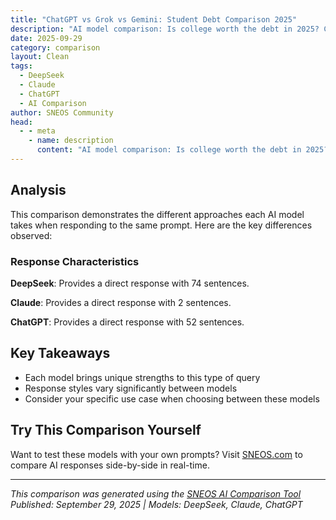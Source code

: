 ```yaml
---
title: "ChatGPT vs Grok vs Gemini: Student Debt Comparison 2025"
description: "AI model comparison: Is college worth the debt in 2025? Calculate the real ROI..."
date: 2025-09-29
category: comparison
layout: Clean
tags:
  - DeepSeek
  - Claude
  - ChatGPT
  - AI Comparison
author: SNEOS Community
head:
  - - meta
    - name: description
      content: "AI model comparison: Is college worth the debt in 2025? Calculate the real ROI..."
---
```


<ChatComparison
  title="ChatGPT vs Grok vs Gemini: Student Debt Comparison 2025"
  prompt="Is college worth the debt in 2025? Calculate the real ROI"
  :responses='{
    "DeepSeek": "Of course. This is a critical question, and the answer is not a simple \u0022yes\u0022 or \u0022no.\u0022 The real ROI (Return on Investment) of a college degree in 2025 is highly dependent on several key variables.\n\nLet\u0027s break down the calculation, the factors you must consider, and provide a realistic framework for making this decision.\n\n### The Core ROI Calculation (Simplified)\n\nThe basic formula for ROI is:\n\n**ROI = (Net Financial Gain / Total Cost of Investment) x 100**\n\n**Where:**\n*   **Net Financial Gain** = (Estimated Lifetime Earnings with Degree) - (Estimated Lifetime Earnings without Degree) - (Total Cost of Degree)\n*   **Total Cost of Investment** = Total Cost of Degree (Tuition, Fees, Room \u0026 Board, etc.) \u002B **Opportunity Cost** (Money you could have earned while in school).\n\n---\n\n### Step 1: Calculate the Total Cost of the Degree (The \u0022Investment\u0022)\n\nThis is more than just tuition. For a 4-year degree in 2025, you need to estimate:\n\n*   **Tuition \u0026 Fees:** This varies dramatically.\n    *   **Public In-State University:** ~$11,000 - $15,000 per year \u2192 **~$50,000 total**\n    *   **Public Out-of-State University:** ~$28,000 - $40,000 per year \u2192 **~$130,000 total**\n    *   **Private University:** ~$55,000 - $60,000\u002B per year \u2192 **~$230,000 total**\n*   **Room \u0026 Board:** ~$12,000 - $18,000 per year \u2192 **~$60,000 total**\n*   **Books \u0026 Supplies:** ~$1,200 - $1,500 per year \u2192 **~$5,000 total**\n*   **Other Personal Expenses:** ~$3,000 - $5,000 per year \u2192 **~$16,000 total**\n\n**Estimated Total Cost (Without Aid):**\n*   Public In-State: **~$131,000**\n*   Public Out-of-State: **~$211,000**\n*   Private: **~$311,000**\n\n\u003E **CRITICAL ADJUSTMENT: Most students don\u0027t pay the \u0022sticker price.\u0022** You must subtract:\n\u003E *   **Grants \u0026 Scholarships:** Free money that doesn\u0027t need to be repaid.\n\u003E *   **Your \u0022Net Price\u0022** is the real cost. Use the **Net Price Calculator** on every college\u0027s website.\n\n**The Opportunity Cost:** If you didn\u0027t go to college, you could be working. Assuming a full-time job at $30,000/year for 4 years, that\u0027s **$120,000** in foregone earnings.\n\n**Your \u0022Real\u0022 Total Investment = (Net Price of Degree) \u002B (Opportunity Cost)**\n\n---\n\n### Step 2: Calculate the Financial Gain (The \u0022Return\u0022)\n\nThis is the lifetime earnings premium.\n\n*   **Median Salary with a Bachelor\u0027s Degree:** According to the U.S. Bureau of Labor Statistics (BLS), the median weekly earnings for bachelor\u0027s degree holders in 2023 were **$1,432** ($74,464 annually).\n*   **Median Salary with only a High School Diploma:** The median was **$853** weekly ($44,356 annually).\n\n**The Annual Premium:** $74,464 - $44,356 = **$30,108**\n\n**Lifetime Premium:** This is tricky. You can\u0027t just multiply by 40 years. You must account for:\n1.  **Career Growth:** Degree holders often have higher salary growth over time.\n2.  **Unemployment Risk:** The unemployment rate for bachelor\u0027s degree holders (2.2%) is consistently half that of high school graduates (4.0%).\n3.  **Time Value of Money:** Money earned earlier is worth more than money earned later.\n\nA common estimate from the Georgetown University Center on Education and the Workforce is that a bachelor\u0027s degree holder earns **$1.2 million more** over a lifetime than a high school graduate.\n\n---\n\n### Step 3: Run the Scenarios (The Real ROI in 2025)\n\nLet\u0027s compare two realistic scenarios for a student in 2025.\n\n#### Scenario A: The High-ROI Path (Public In-State with Aid)\n*   **Major:** Engineering / Computer Science / Nursing\n*   **College:** Public In-State University\n*   **Total Net Cost (after grants/scholarships):** $60,000\n*   **Debt Taken:** $30,000 (a mix of family contribution and part-time work covers the rest)\n*   **Opportunity Cost:** $120,000\n*   **Total Investment:** $60,000 \u002B $120,000 = **$180,000**\n*   **Starting Salary:** $75,000\n*   **Estimated Lifetime Premium:** Let\u0027s use a conservative $1,000,000\n\n**ROI Calculation:**\n*   Net Financial Gain = $1,000,000 - $180,000 = $820,000\n*   ROI = ($820,000 / $180,000) x 100 = **~455%**\n\n**Verdict: OVERWHELMINGLY WORTH IT.** The debt is manageable, and the earning potential is high.\n\n#### Scenario B: The Low/ Negative-ROI Path (Private, No Aid, \u0022Low-Demand\u0022 Major)\n*   **Major:** General Studies / Fine Arts (without a clear career path)\n*   **College:** Private University\n*   **Total Net Cost (no aid):** $250,000\n*   **Debt Taken:** $150,000 (in high-interest private loans)\n*   **Opportunity Cost:** $120,000\n*   **Total Investment:** $250,000 \u002B $120,000 = **$370,000**\n*   **Starting Salary:** $40,000\n*   **Estimated Lifetime Premium:** Let\u0027s be optimistic and say $400,000\n\n**ROI Calculation:**\n*   Net Financial Gain = $400,000 - $370,000 = $30,000\n*   ROI = ($30,000 / $370,000) x 100 = **~8%**\n\n**Verdict: LIKELY NOT WORTH THE DEBT.** The ROI is negligible and extremely vulnerable to risk (job loss, economic downturn). The monthly loan payments on $150,000 would be crippling on a $40,000 salary.\n\n---\n\n### Key Factors That Drastically Change the ROI in 2025\n\n1.  **Choice of Major:** This is arguably the #1 factor. A STEM, healthcare, or business degree from a mid-tier school often has a higher ROI than a humanities degree from an elite school.\n2.  **Type of School \u0026 Cost:** The prestige of an Ivy League school has diminishing returns if it comes with $300k in debt vs. a full-ride at a state school.\n3.  **Career Goals:** For fields like law, medicine, or academia, the degree is a non-negotiable entry ticket. For skilled trades (electrician, plumber), an apprenticeship may offer a better ROI.\n4.  **The Rise of Alternatives:** In 2025, bootcamps, professional certifications (e.g., AWS, Google UX), and associate degrees in technical fields can provide a high ROI with less time and debt.\n5.  **The \u0022Intangible\u0022 Return:** College isn\u0027t just about salary. The ROI also includes:\n    *   **Network:** The people you meet.\n    *   **Personal Growth:** Independence and critical thinking.\n    *   **Signaling Effect:** A degree opens doors that are otherwise closed.\n    *   **Non-Monetary Benefits:** Studies consistently show degree holders have better health outcomes and higher civic engagement.\n\n### Conclusion: Is College Worth the Debt in 2025?\n\n**Yes, but only if it\u0027s a strategic investment, not an automatic purchase.**\n\nTo make it worth the debt in 2025, you must:\n\n1.  **Minimize Debt:** Choose the most affordable reputable option. Prioritize grants and scholarships. **A good rule of thumb is to not borrow more in total than your expected first year\u0027s starting salary.**\n2.  **Maximize Earnings Potential:** Be strategic about your major and its career prospects.\n3.  **Have a Plan:** Treat college as career training. Get internships, build your network, and develop skills from day one.\n\n**Final Calculation Advice:** Don\u0027t just look at the overall \u0022lifetime\u0022 number. Run your own personal ROI.\n*   What is my *real* net cost for each school I\u0027m considering?\n*   What is the *average starting salary* for the major I want at that school? (Many colleges publish this data).\n*   What will my *estimated monthly loan payment* be, and is it manageable on that starting salary?\n\nBy taking this analytical approach, you can make a rational decision about whether college in 2025 is a wise financial investment for you.",
    "Claude": "Invalid API source. Please specify \u0027openai\u0027, \u0027anthropic\u0027, \u0027gemini\u0027, \u0027gemini-grounding\u0027, \u0027deepseek\u0027, \u0027grok\u0027, \u0027grok-live\u0027, or \u0027mistral\u0027.",
    "ChatGPT": "Determining whether college is worth the debt in 2025 requires analyzing the Return on Investment (ROI) by weighing the costs (including debt) against the financial benefits (increased earnings potential) and other non-financial benefits.\n\n### Step 1: Identify Key Variables\n- **Cost of college (tuition \u002B fees \u002B living expenses)**\n- **Amount of debt taken**\n- **Interest rate on student loans**\n- **Duration to repay the loan**\n- **Average earnings with a college degree vs. without**\n- **Time horizon to evaluate ROI**\n- **Discount rate or inflation rate** (to calculate present value)\n- **Non-monetary benefits (career growth, job security, network, etc.)** - qualitative but important\n\n---\n\n### Example Calculation with Hypothetical Numbers for 2025\n\n#### Assumptions:\n- **Total cost of college:** $120,000 (tuition \u002B expenses over 4 years)\n- **Debt taken:** $100,000 at 6% interest (Federal loan for example)\n- **Loan repayment period:** 10 years\n- **Average earnings with bachelor\u2019s degree:** $65,000/year entry-level, growing 3% annually\n- **Average earnings without degree:** $40,000/year entry-level, growing 2% annually\n- **Working career span:** 40 years\n- **Discount rate:** 3% (to present value future earnings)\n- **Post-college graduation age:** 22\n\n---\n\n### Step 2: Calculate Loan Payments\nUsing the loan amortization formula:\n\n\\[\n\\text{Monthly payment} = P \\times \\frac{r(1 \u002B r)^n}{(1 \u002B r)^n - 1}\n\\]\n\nwhere:\n- \\(P = 100,000\\)\n- \\(r = \\frac{6\\%}{12} = 0.005\\)\n- \\(n = 10 \\times 12 = 120\\)\n\n\\[\n\\text{Monthly payment} = 100,000 \\times \\frac{0.005(1.005)^{120}}{(1.005)^{120} - 1} \\approx 1,110.21\n\\]\n\n**Annual payment:** \\(1,110.21 \\times 12 = 13,322.52\\)\n\n---\n\n### Step 3: Calculate Earnings Difference (College vs. No College)\n\nCalculate the present value of the earnings gap over 40 years.\n\n- Year 1 earnings gap = $65,000 - $40,000 = $25,000\n- Growth rate difference = 3% (degree) - 2% (no degree) = 1%\n  \nFor each year \\(t\\):\n\n\\[\n\\text{Earnings gap}_t = 25,000 \\times (1.01)^{t-1}\n\\]\n\nPresent value of earnings gap over 40 years:\n\n\\[\nPV = \\sum_{t=1}^{40} \\frac{25,000 \\times (1.01)^{t-1}}{(1.03)^t}\n\\]\n\nThis is a geometric series:\n\n\\[\nPV = 25,000 \\times \\sum_{t=1}^{40} \\left(\\frac{1.01}{1.03}\\right)^{t-1} \\times \\frac{1}{1.03}\n\\]\n\n\\[\n= 25,000 \\times \\frac{1}{1.03} \\times \\frac{1 - \\left(\\frac{1.01}{1.03}\\right)^{40}}{1 - \\frac{1.01}{1.03}}\n\\]\n\nCalculate:\n\n\\[\n\\frac{1.01}{1.03} \\approx 0.98058\n\\]\n\n\\[\n\\left(0.98058\\right)^{40} \\approx e^{40 \\times \\ln(0.98058)} \\approx e^{-0.788} \\approx 0.455\n\\]\n\nThus,\n\n\\[\nPV = 25,000 \\times 0.9709 \\times \\frac{1 - 0.455}{1 - 0.98058} = 25,000 \\times 0.9709 \\times \\frac{0.545}{0.01942}\n\\]\n\n\\[\n= 25,000 \\times 0.9709 \\times 28.07 = 25,000 \\times 27.24 = 681,000\n\\]\n\n---\n\n### Step 4: Calculate Net Gain After Loan Repayment\n\n- Total loan payments with interest over 10 years = $13,322.52 * 10 = $133,225\n- Cost not financed by loans: $20,000\n\nTotal cost = $133,225 \u002B $20,000 = $153,225\n\n---\n\n### Step 5: Calculate Net ROI\n\n\\[\nROI = \\frac{\\text{PV of earnings gap} - \\text{Total cost}}{\\text{Total cost}} = \\frac{681,000 - 153,225}{153,225} = \\frac{527,775}{153,225} \\approx 3.44 = 344\\%\n\\]\n\n---\n\n### Interpretation:\n- The **ROI is approximately 344%** over the career span, indicating a strong positive return.\n- Even accounting for loan interest and costs, college degrees generally lead to higher lifetime earnings.\n- Non-financial benefits (networking, career options, job satisfaction, etc.) also improve value.\n\n---\n\n### Caveats:\n- ROI varies significantly by major, school, location, and individual circumstances.\n- Some majors may not have this positive gap.\n- Rising tuition or economic downturns can change dynamics.\n- Alternatives like trade schools, certifications, or military service can also be valuable.\n\n---\n\n### Conclusion:\n**In general, college remains a worthwhile investment in 2025 on average, with a strong positive financial ROI when debt is managed responsibly. However, it\u2019s critical to consider the specific program, industry, and personal career goals before committing.**\n\nIf you want, I can help calculate ROI for a specific case or major."
  }'
  published-date="15:36"
/>

## Analysis

This comparison demonstrates the different approaches each AI model takes when responding to the same prompt. Here are the key differences observed:

### Response Characteristics

**DeepSeek**: Provides a direct response with 74 sentences. 

**Claude**: Provides a direct response with 2 sentences. 

**ChatGPT**: Provides a direct response with 52 sentences. 

## Key Takeaways

- Each model brings unique strengths to this type of query
- Response styles vary significantly between models
- Consider your specific use case when choosing between these models

## Try This Comparison Yourself

Want to test these models with your own prompts? Visit [SNEOS.com](https://sneos.com) to compare AI responses side-by-side in real-time.

---

*This comparison was generated using the [SNEOS AI Comparison Tool](https://sneos.com)*
*Published: September 29, 2025 | Models: DeepSeek, Claude, ChatGPT*
